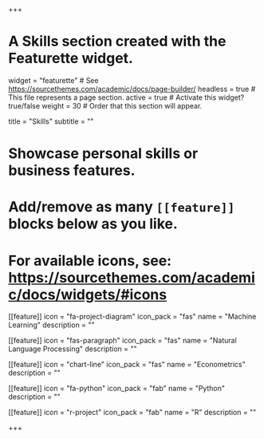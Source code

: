 +++
# A Skills section created with the Featurette widget.
widget = "featurette"  # See https://sourcethemes.com/academic/docs/page-builder/
headless = true  # This file represents a page section.
active = true  # Activate this widget? true/false
weight = 30  # Order that this section will appear.

title = "Skills"
subtitle = ""

# Showcase personal skills or business features.
#
# Add/remove as many `[[feature]]` blocks below as you like.
#
# For available icons, see: https://sourcethemes.com/academic/docs/widgets/#icons

[[feature]]
  icon = "fa-project-diagram"
  icon_pack = "fas"
  name = "Machine Learning"
  description = ""  

[[feature]]
  icon = "fas-paragraph"
  icon_pack = "fas"
  name = "Natural Language Processing"
  description = ""  

[[feature]]
  icon = "chart-line"
  icon_pack = "fas"
  name = "Econometrics"
  description = ""  

[[feature]]
  icon = "fa-python"
  icon_pack = "fab"
  name = "Python"
  description = ""  

[[feature]]
  icon = "r-project"
  icon_pack = "fab"
  name = "R"
  description = ""

+++

